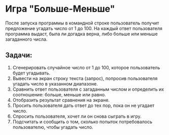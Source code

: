 # Игра "Больше-Меньше"
После запуска программы в командной строке пользователь получит предложение угадать число от 1 до 100.
На каждый ответ пользователя программа выдаст, была ли догадка
верна, либо больше или меньше загаданного числа.

## Задачи:
1. Сгенерировать случайное число от 1 до 100, которое пользователь будет угадывать.
2. Вывести на экран строку текста (запрос), попросив пользователя угадать число в указанном диапазоне.
3. Сравнить ответ пользователя с загаданным числом и определить их соотношение: больше, меньше или равно.
4. Отобразить результат сравнения на экране.
5. Просить пользователя дать ответ до тех пор, пока он не угадает число.
6. Спросить пользователя, хочет ли он снова сыграть в игру.
7. Подсчитать и сообщить о том, сколько попыток потребовалось пользователю, чтобы угадать число.
